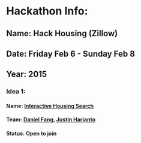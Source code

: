 # Hackathon Info:
## Name: Hack Housing (Zillow)
## Date: Friday Feb 6 - Sunday Feb 8
## Year: 2015

### Idea 1:
#### Name: [Interactive Housing Search](/interactive-search/README.md)
#### Team: [Daniel Fang](https://github.com/danfang), [Justin Harjanto](https://github.com/gestone)
#### Status: Open to join
